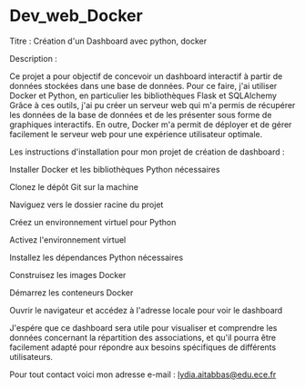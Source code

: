 # Dev_web_Docker
Titre : Création d'un Dashboard avec python, docker

Description :

Ce projet a pour objectif de concevoir un dashboard interactif à partir de données stockées dans une base de données. 
Pour ce faire, j'ai utiliser Docker et Python, en particulier les bibliothèques Flask et SQLAlchemy 
Grâce à ces outils, j'ai pu créer un serveur web qui m'a permis de récupérer les données de la base de données et de les présenter sous forme de graphiques interactifs.
En outre, Docker m'a permit de déployer et de gérer facilement le serveur web pour une expérience utilisateur optimale.

Les instructions d'installation pour mon projet de création de dashboard :

 Installer Docker et les bibliothèques Python nécessaires
 
 Clonez le dépôt Git sur la machine
 
 Naviguez vers le dossier racine du projet
 
 Créez un environnement virtuel pour Python
 
 Activez l'environnement virtuel
 
 Installez les dépendances Python nécessaires 
 
 Construisez les images Docker
 
 Démarrez les conteneurs Docker
 
 Ouvrir le navigateur et accédez à l'adresse locale pour voir le dashboard



J'espére que ce dashboard sera utile pour visualiser et comprendre les données concernant la répartition des associations, 
et qu'il pourra être facilement adapté pour répondre aux besoins spécifiques de différents utilisateurs.

Pour tout contact voici mon adresse e-mail : lydia.aitabbas@edu.ece.fr
